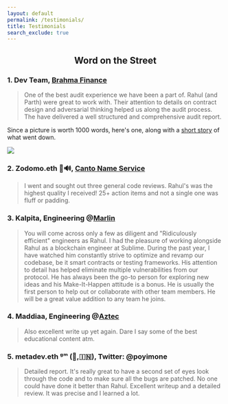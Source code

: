 ```yaml
---
layout: default
permalink: /testimonials/
title: Testimonials
search_exclude: true
---
```


<h2 align="center">Word on the Street</h2>

### 1. Dev Team, [Brahma Finance](https://www.brahma.fi/)

> One of the best audit experience we have been a part of. Rahul (and Parth) were great to work with. Their attention to details on contract design and adversarial thinking helped us along the audit process. The have delivered a well structured and comprehensive audit report.

Since a picture is worth 1000 words, here's one, along with a [short story](https://www.linkedin.com/feed/update/urn:li:activity:7028630466794586112/) of what went down.

![](https://user-images.githubusercontent.com/32522659/218296401-63ad05ca-bf05-4ea8-a540-444c65906496.png)

### 2. Zodomo.eth 🦇🔊, [Canto Name Service](https://twitter.com/DNSFORCANTO?ref_src=twsrc%5Egoogle%7Ctwcamp%5Eserp%7Ctwgr%5Eauthor)

> I went and sought out three general code reviews. Rahul's was the highest quality I received! 25+ action items and not a single one was fluff or padding.

### 3. Kalpita, Engineering @[Marlin](https://www.marlin.org/)

> You will come across only a few as diligent and "Ridiculously efficient" engineers as Rahul. I had the pleasure of working alongside Rahul as a blockchain engineer at Sublime. During the past year, I have watched him constantly strive to optimize and revamp our codebase, be it smart contracts or testing frameworks. His attention to detail has helped eliminate multiple vulnerabilities from our protocol. He has always been the go-to person for exploring new ideas and his Make-It-Happen attitude is a bonus. He is usually the first person to help out or collaborate with other team members. He will be a great value addition to any team he joins.

### 4. Maddiaa, Engineering @[Aztec](https://aztec.network/)

> Also excellent write up yet again. Dare I say some of the best educational content atm.

### 5. metadev.eth ᵍᵐ (🫡,🇮🇳), Twitter: @poyimone

> Detailed report. It's really great to have a second set of eyes look through the code and to make sure all the bugs are patched. No one could have done it better than Rahul. Excellent writeup and a detailed review. It was precise and I learned a lot.
